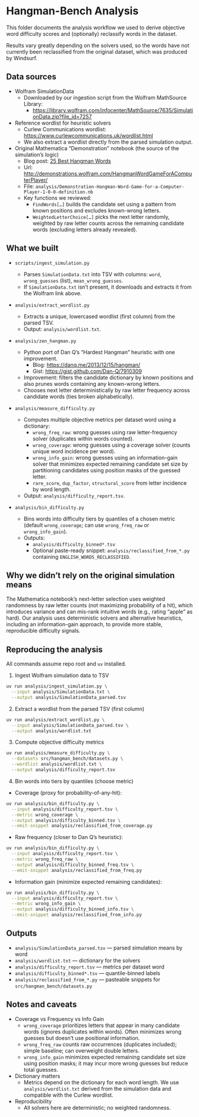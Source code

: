 # Hangman-Bench Analysis

This folder documents the analysis workflow we used to derive objective word difficulty scores and (optionally) reclassify words in the dataset.

Results vary greatly depending on the solvers used, so the words have not currently been reclassified from the original dataset, which was produced by Windsurf.

## Data sources

- Wolfram SimulationData
  - Downloaded by our ingestion script from the Wolfram MathSource Library:
    - https://library.wolfram.com/infocenter/MathSource/7635/SimulationData.zip?file_id=7257
- Reference wordlist for heuristic solvers
  - Curlew Communications wordlist: https://www.curlewcommunications.uk/wordlist.html
  - We also extract a wordlist directly from the parsed simulation output.
- Original Mathematica “Demonstration” notebook (the source of the simulation’s logic)
  - Blog post: [25 Best Hangman Words](https://blog.wolfram.com/2010/08/13/25-best-hangman-words/)
  - Url: <http://demonstrations.wolfram.com/HangmanWordGameForAComputerPlayer/>
  - File: `analysis/Demonstration-Hangman-Word-Game-for-a-Computer-Player-1-0-0-definition.nb`
  - Key functions we reviewed:
    - `FindWords[…]` builds the candidate set using a pattern from known positions and excludes known-wrong letters.
    - `WeightedLetterChoice[…]` picks the next letter randomly, weighted by raw letter counts across the remaining candidate words (excluding letters already revealed).

## What we built

- `scripts/ingest_simulation.py`
  - Parses `SimulationData.txt` into TSV with columns: `word`, `wrong_guesses` (list), `mean_wrong_guesses`.
  - If `SimulationData.txt` isn’t present, it downloads and extracts it from the Wolfram link above.

- `analysis/extract_wordlist.py`
  - Extracts a unique, lowercased wordlist (first column) from the parsed TSV.
  - Output: `analysis/wordlist.txt`.

- `analysis/zen_hangman.py`
  - Python port of Dan Q’s “Hardest Hangman” heuristic with one improvement.
    - Blog: https://danq.me/2013/12/15/hangman/
    - Gist: https://gist.github.com/Dan-Q/7910309
  - Improvement: filters the candidate dictionary by known positions and also prunes words containing any known-wrong letters.
  - Chooses next letter deterministically by raw letter frequency across candidate words (ties broken alphabetically).

- `analysis/measure_difficulty.py`
  - Computes multiple objective metrics per dataset word using a dictionary:
    - `wrong_freq_raw`: wrong guesses using raw letter-frequency solver (duplicates within words counted).
    - `wrong_coverage`: wrong guesses using a coverage solver (counts unique word incidence per word).
    - `wrong_info_gain`: wrong guesses using an information-gain solver that minimizes expected remaining candidate set size by partitioning candidates using position masks of the guessed letter.
    - `rare_score`, `dup_factor`, `structural_score` from letter incidence by word length.
  - Output: `analysis/difficulty_report.tsv`.

- `analysis/bin_difficulty.py`
  - Bins words into difficulty tiers by quantiles of a chosen metric (default `wrong_coverage`; can use `wrong_freq_raw` or `wrong_info_gain`).
  - Outputs:
    - `analysis/difficulty_binned*.tsv`
    - Optional paste-ready snippet: `analysis/reclassified_from_*.py` containing `ENGLISH_WORDS_RECLASSIFIED`.

## Why we didn’t rely on the original simulation means

The Mathematica notebook’s next-letter selection uses weighted randomness by raw letter counts (not maximizing probability of a hit), which introduces variance and can mis-rank intuitive words (e.g., rating “apple” as hard). Our analysis uses deterministic solvers and alternative heuristics, including an information-gain approach, to provide more stable, reproducible difficulty signals.

## Reproducing the analysis

All commands assume repo root and `uv` installed.

1) Ingest Wolfram simulation data to TSV

```bash
uv run analysis/ingest_simulation.py \
  --input analysis/SimulationData.txt \
  --output analysis/SimulationData_parsed.tsv
```

2) Extract a wordlist from the parsed TSV (first column)

```bash
uv run analysis/extract_wordlist.py \
  --input analysis/SimulationData_parsed.tsv \
  --output analysis/wordlist.txt
```

3) Compute objective difficulty metrics

```bash
uv run analysis/measure_difficulty.py \
  --datasets src/hangman_bench/datasets.py \
  --wordlist analysis/wordlist.txt \
  --output analysis/difficulty_report.tsv
```

4) Bin words into tiers by quantiles (choose metric)

- Coverage (proxy for probability-of-any-hit):

```bash
uv run analysis/bin_difficulty.py \
  --input analysis/difficulty_report.tsv \
  --metric wrong_coverage \
  --output analysis/difficulty_binned.tsv \
  --emit-snippet analysis/reclassified_from_coverage.py
```

- Raw frequency (closer to Dan Q’s heuristic):

```bash
uv run analysis/bin_difficulty.py \
  --input analysis/difficulty_report.tsv \
  --metric wrong_freq_raw \
  --output analysis/difficulty_binned_freq.tsv \
  --emit-snippet analysis/reclassified_from_freq.py
```

- Information gain (minimize expected remaining candidates):

```bash
uv run analysis/bin_difficulty.py \
  --input analysis/difficulty_report.tsv \
  --metric wrong_info_gain \
  --output analysis/difficulty_binned_info.tsv \
  --emit-snippet analysis/reclassified_from_info.py
```

## Outputs

- `analysis/SimulationData_parsed.tsv` — parsed simulation means by word
- `analysis/wordlist.txt` — dictionary for the solvers
- `analysis/difficulty_report.tsv` — metrics per dataset word
- `analysis/difficulty_binned*.tsv` — quantile-binned labels
- `analysis/reclassified_from_*.py` — pasteable snippets for `src/hangman_bench/datasets.py`

## Notes and caveats

- Coverage vs Frequency vs Info Gain
  - `wrong_coverage` prioritizes letters that appear in many candidate words (ignores duplicates within words). Often minimizes wrong guesses but doesn’t use positional information.
  - `wrong_freq_raw` counts raw occurrences (duplicates included); simple baseline; can overweight double letters.
  - `wrong_info_gain` minimizes expected remaining candidate set size using position masks; it may incur more wrong guesses but reduce total guesses.
- Dictionary matters
  - Metrics depend on the dictionary for each word length. We use `analysis/wordlist.txt` derived from the simulation data and compatible with the Curlew wordlist.
- Reproducibility
  - All solvers here are deterministic; no weighted randomness.
